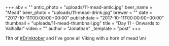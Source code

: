 +++
abv = ""
antic_photo = "uploads/11-mead-antic.jpg"
beer_name = "Mead"
beer_photo = "uploads/11-mead-drink.jpg"
brewer = ""
date = "2017-10-11T00:00:00+00:00"
publishdate = "2017-10-11T00:00:00+00:00"
thumbnail = "uploads/11-mead-thumbnail.jpg"
title = "Day 11 - Onwards to Valhalla!"
video = ""
author = "Jonathan"
_template = "post"
+++

11th of [#Drinktober](https://www.facebook.com/hashtag/drinktober?epa=HASHTAG) and I've gone all Viking with a horn of mead \\m/
